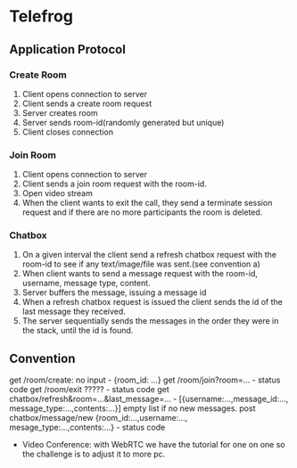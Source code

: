 ﻿# Telefrog

## Application Protocol
### Create Room
1. Client opens connection to server
2. Client sends a create room request
3. Server creates room
4. Server sends room-id(randomly generated but unique)
5. Client closes connection
### Join Room
1. Client opens connection to server  
2. Client sends a join room request with the room-id.
3. Open video stream
4. When the client wants to exit the call, they send a terminate session request and if there are no more participants the room is deleted.
### Chatbox
1. On a given interval the client send a refresh chatbox request with the room-id to see if any text/image/file was sent.(see convention a)
2.  When client wants to send a message request with the room-id, username, message type, content.
3. Server buffers the message, issuing a message id
4. When a refresh chatbox request is issued the client sends the id of the last message they received.
5. The server sequentially sends the messages in the order they were in the stack, until the id is found.


## Convention
get /room/create: no input - {room_id: ...}
get /room/join?room=... - status code
get /room/exit ????? - status code
get chatbox/refresh&room=...&last_message=... - [{username:...,message_id:..., message_type:...,contents:...}] empty list if no new messages.
post chatbox/message/new {room_id:...,username:..., mesage_type:...,contents:...} - status code

- Video Conference: with WebRTC we have the tutorial for one on  one so the challenge is to adjust it to more pc.

